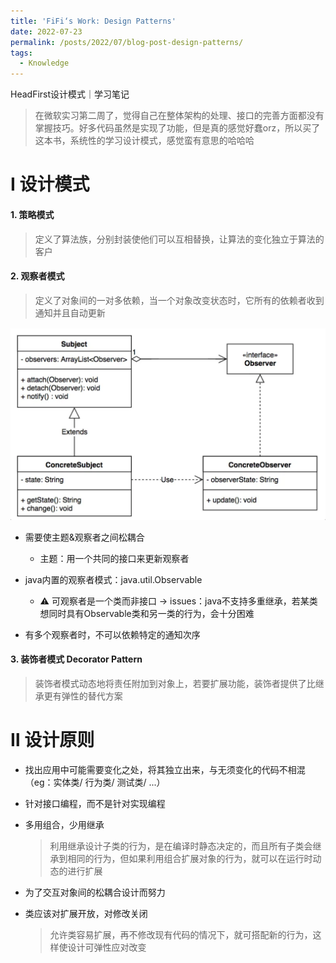 ```yaml
---
title: 'FiFi‘s Work: Design Patterns'
date: 2022-07-23
permalink: /posts/2022/07/blog-post-design-patterns/
tags:
  - Knowledge
---
```


HeadFirst设计模式｜学习笔记

> 在微软实习第二周了，觉得自己在整体架构的处理、接口的完善方面都没有掌握技巧。好多代码虽然是实现了功能，但是真的感觉好蠢orz，所以买了这本书，系统性的学习设计模式，感觉蛮有意思的哈哈哈



# Ⅰ 设计模式

#### 1. 策略模式

> 定义了算法族，分别封装使他们可以互相替换，让算法的变化独立于算法的客户

#### 2. 观察者模式

> 定义了对象间的一对多依赖，当一个对象改变状态时，它所有的依赖者收到通知并且自动更新

<img src="https://raw.githubusercontent.com/FionaChan01/FionaChan01.github.io/master/post_image/post_design_patterns/observer.png"/>

- 需要使主题&观察者之间松耦合
	- 主题：用一个共同的接口来更新观察者

- java内置的观察者模式：java.util.Observable
	- ⚠️ 可观察者是一个类而非接口 -> issues：java不支持多重继承，若某类想同时具有Observable类和另一类的行为，会十分困难

- 有多个观察者时，不可以依赖特定的通知次序

#### 3. 装饰者模式 Decorator Pattern

> 装饰者模式动态地将责任附加到对象上，若要扩展功能，装饰者提供了比继承更有弹性的替代方案





# Ⅱ 设计原则

- 找出应用中可能需要变化之处，将其独立出来，与无须变化的代码不相混（eg：实体类/ 行为类/ 测试类/ ...）

- 针对接口编程，而不是针对实现编程

- 多用组合，少用继承

	> 利用继承设计子类的行为，是在编译时静态决定的，而且所有子类会继承到相同的行为，但如果利用组合扩展对象的行为，就可以在运行时动态的进行扩展

- 为了交互对象间的松耦合设计而努力

- 类应该对扩展开放，对修改关闭

	> 允许类容易扩展，再不修改现有代码的情况下，就可搭配新的行为，这样使设计可弹性应对改变

	

